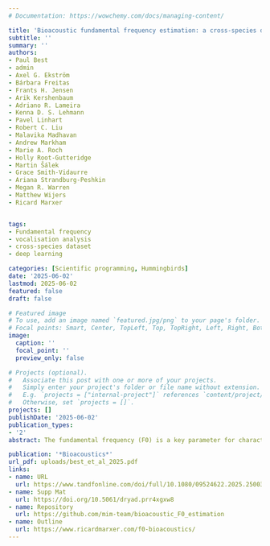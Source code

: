 ```yaml
---
# Documentation: https://wowchemy.com/docs/managing-content/

title: 'Bioacoustic fundamental frequency estimation: a cross-species dataset and deep learning baseline'
subtitle: ''
summary: ''
authors:
- Paul Best
- admin
- Axel G. Ekström
- Bárbara Freitas
- Frants H. Jensen
- Arik Kershenbaum
- Adriano R. Lameira
- Kenna D. S. Lehmann
- Pavel Linhart
- Robert C. Liu
- Malavika Madhavan
- Andrew Markham
- Marie A. Roch
- Holly Root-Gutteridge
- Martin Šálek
- Grace Smith-Vidaurre
- Ariana Strandburg-Peshkin
- Megan R. Warren
- Matthew Wijers
- Ricard Marxer


tags:
- Fundamental frequency 
- vocalisation analysis 
- cross-species dataset
- deep learning

categories: [Scientific programming, Hummingbirds]
date: '2025-06-02'
lastmod: 2025-06-02
featured: false
draft: false

# Featured image
# To use, add an image named `featured.jpg/png` to your page's folder.
# Focal points: Smart, Center, TopLeft, Top, TopRight, Left, Right, BottomLeft, Bottom, BottomRight.
image:
  caption: ''
  focal_point: ''
  preview_only: false

# Projects (optional).
#   Associate this post with one or more of your projects.
#   Simply enter your project's folder or file name without extension.
#   E.g. `projects = ["internal-project"]` references `content/project/deep-learning/index.md`.
#   Otherwise, set `projects = []`.
projects: []
publishDate: '2025-06-02'
publication_types: 
- '2'
abstract: The fundamental frequency (F0) is a key parameter for characterising structures in vertebrate vocalisations, for instance defining vocal repertoires and their variations at different biological scales (e.g. population dialects, individual signatures). However, the task is too laborious to perform manually, and its automation is complex. Despite significant advancements in the fields of speech and music for automatic F0 estimation, similar progress in bioacoustics has been limited. To address this gap, we compile and publish a benchmark dataset of over 250,000 calls from 14 taxa, each paired with ground truth F0 values. These vocalisations range from infra-sounds to ultra-sounds, from high to low harmonicity, and some include non-linear phenomena. Testing different algorithms on these signals, we demonstrate the potential of neural networks for F0 estimation, even for taxa not seen in training, or when trained without labels. Also, to inform on the applicability of algorithms to analyse signals, we propose spectral measurements of F0 quality which correlate well with performance. While current performance results are not satisfying for all studied taxa, they suggest that deep learning could bring a more generic and reliable bioacoustic F0 tracker, helping the community to analyse vocalisations via their F0 contours.

publication: '*Bioacoustics*'
url_pdf: uploads/best_et_al_2025.pdf
links:
- name: URL
  url: https://www.tandfonline.com/doi/full/10.1080/09524622.2025.2500380
- name: Supp Mat
  url: https://doi.org/10.5061/dryad.prr4xgxw8
- name: Repository
  url: https://github.com/mim-team/bioacoustic_F0_estimation
- name: Outline
  url: https://www.ricardmarxer.com/f0-bioacoustics/
---
```

